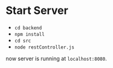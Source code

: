# Start Server

* `cd backend`
* `npm install`
* `cd src`
* `node restController.js`

now server is running at `localhost:8080`.
